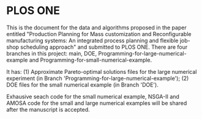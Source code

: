 # PLOS ONE

This is the document for the data and algorithms proposed in the paper entitled "Production Planning for Mass customization and Reconfigurable manufacturing systems: An integrated process planning and flexible job-shop scheduling approach" and submitted to PLOS ONE. There are four branches in this project: main, DOE, Programming-for-large-numerical-example and Programming-for-small-numerical-example. 

It has: 
       (1) Approximate Pareto-optimal solutions files for the large numerical experiment (in Branch 'Programming-for-large-numerical-example');
       (2) DOE files for the small numerical example (in Branch 'DOE').
       
Exhausive seach code for the small numerical example, NSGA-II and AMOSA code for the small and large numerical examples will be shared after the manuscript is accepted.
